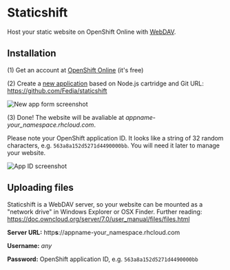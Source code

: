 # Staticshift
Host your static website on OpenShift Online with [WebDAV](https://wikipedia.org/wiki/WebDAV).

## Installation
(1) Get an account at [OpenShift Online](https://www.openshift.com) (it's free)

(2) Create a [new application](https://openshift.redhat.com/app/console/application_types) based on Node.js cartridge and Git URL: https://github.com/Fedia/staticshift

![New app form screenshot](https://cloud.githubusercontent.com/assets/1292964/10955298/e0ef1c2c-8363-11e5-84a3-54848611d3e1.png)

(3) Done! The website will be avaliable at _appname-your_namespace.rhcloud.com_.

Please note your OpenShift application ID. It looks like a string of 32 random characters, e.g. `563a8a152d5271d4490000bb`. You will need it later to manage your website. 

![App ID screenshot](https://cloud.githubusercontent.com/assets/1292964/10956134/3ce3f844-836a-11e5-87c7-9c4f68d845f4.png)

## Uploading files
Staticshift is a WebDAV server, so your website can be mounted as a "network drive" in Windows Explorer or OSX Finder. Further reading: https://doc.owncloud.org/server/7.0/user_manual/files/files.html

**Server URL:** http**s**://appname-your_namespace.rhcloud.com

**Username:** _any_

**Password:** OpenShift application ID, e.g. `563a8a152d5271d4490000bb`
